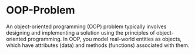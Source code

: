 # OOP-Problem
An object-oriented programming (OOP) problem typically involves designing and implementing a solution using the principles of object-oriented programming. In OOP, you model real-world entities as objects, which have attributes (data) and methods (functions) associated with them.